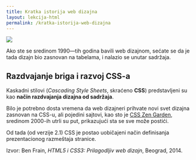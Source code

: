 ```yaml
---
title: Kratka istorija web dizajna
layout: lekcija-html
permalink: /kratka-istorija-web-dizajna
---
```


![](http://daveshea.com/i/projects/zen/218-sm.png)

Ako ste se sredinom 1990—tih godina bavili web dizajnom, sećate se da je tada dizajn bio zasnovan na tabelama, i nalazio se unutar sadržaja.

## Razdvajanje briga i razvoj CSS-a

Kaskadni stilovi (*Cascading Style Sheets*, skraćeno **CSS**) predstavljeni su kao **način razdvajanja dizajna od sadržaja**.

Bilo je potrebno dosta vremena da web dizajneri prihvate novi svet dizajna zasnovan na CSS-u, ali pojedini sajtovi, kao sto je [CSS Zen Garden](http://www.csszengarden.com/), sredinom 2000-ih utrli su put, prikazujući sta se sve može postići.

Od tada (od verzije 2.1) CSS je postao uobičajeni način definisanja prezentacionog razmeštaja stranice.


Izvor: Ben Frain, *HTML5 i CSS3: Prilagodljiv web dizajn*, Beograd, 2014.
